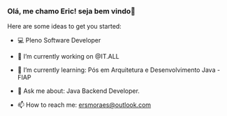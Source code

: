 ### Olá, me chamo Eric! seja bem vindo👋


Here are some ideas to get you started:

- 💻 Pleno Software Developer

- 🔭 I’m currently working on @IT.ALL
- 🌱 I’m currently learning: Pós em Arquitetura e Desenvolvimento Java - FIAP
- 💬 Ask me about: Java Backend Developer.
- 📫 How to reach me: ersmoraes@outlook.com

